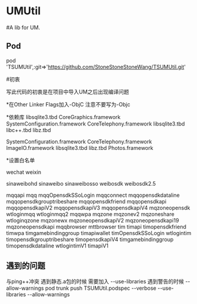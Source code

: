 UMUtil
====
#A lib for UM.

## Pod

pod 'TSUMUtil',:git=>'https://github.com/StoneStoneStoneWang/TSUMUtil.git'

#初衷

写此代码的初衷是在项目中导入UM之后出现编译问题

*在Other Linker Flags加入-ObjC 注意不要写为-Objc

*依赖库
libsqlite3.tbd
CoreGraphics.framework
SystemConfiguration.framework
CoreTelephony.framework
libsqlite3.tbd
libc++.tbd
libz.tbd

SystemConfiguration.framework
CoreTelephony.framework
ImageIO.framework
libsqlite3.tbd
libz.tbd
Photos.framework

*设置白名单
<!-- 微信 URL Scheme 白名单-->
<string>wechat</string>
<string>weixin</string>
<!-- 新浪微博 URL Scheme 白名单-->
<string>sinaweibohd</string>
<string>sinaweibo</string>
<string>sinaweibosso</string>
<string>weibosdk</string>
<string>weibosdk2.5</string>
<!-- QQ、Qzone URL Scheme 白名单-->
<string>mqqapi</string>
<string>mqq</string>
<string>mqqOpensdkSSoLogin</string>
<string>mqqconnect</string>
<string>mqqopensdkdataline</string>
<string>mqqopensdkgrouptribeshare</string>
<string>mqqopensdkfriend</string>
<string>mqqopensdkapi</string>
<string>mqqopensdkapiV2</string>
<string>mqqopensdkapiV3</string>
<string>mqqopensdkapiV4</string>
<string>mqzoneopensdk</string>
<string>wtloginmqq</string>
<string>wtloginmqq2</string>
<string>mqqwpa</string>
<string>mqzone</string>
<string>mqzonev2</string>
<string>mqzoneshare</string>
<string>wtloginqzone</string>
<string>mqzonewx</string>
<string>mqzoneopensdkapiV2</string>
<string>mqzoneopensdkapi19</string>
<string>mqzoneopensdkapi</string>
<string>mqqbrowser</string>
<string>mttbrowser</string>
<string>tim</string>
<string>timapi</string>
<string>timopensdkfriend</string>
<string>timwpa</string>
<string>timgamebindinggroup</string>
<string>timapiwallet</string>
<string>timOpensdkSSoLogin</string>
<string>wtlogintim</string>
<string>timopensdkgrouptribeshare</string>
<string>timopensdkapiV4</string>
<string>timgamebindinggroup</string>
<string>timopensdkdataline</string>
<string>wtlogintimV1</string>
<string>timapiV1</string>
## 遇到的问题
与ping++冲突
遇到静态.a包的时候 需要加入  --use-libraries
遇到警告的时候 --allow-warnings
pod trunk push TSUMUtil.podspec --verbose --use-libraries --allow-warnings
